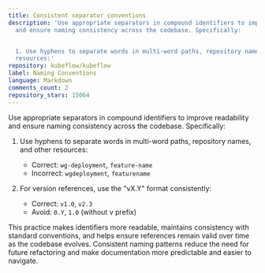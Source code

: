 ```yaml
---
title: Consistent separator conventions
description: 'Use appropriate separators in compound identifiers to improve readability
  and ensure naming consistency across the codebase. Specifically:


  1. Use hyphens to separate words in multi-word paths, repository names, and other
  resources:'
repository: kubeflow/kubeflow
label: Naming Conventions
language: Markdown
comments_count: 2
repository_stars: 15064
---
```


Use appropriate separators in compound identifiers to improve readability and ensure naming consistency across the codebase. Specifically:

1. Use hyphens to separate words in multi-word paths, repository names, and other resources:
   - Correct: `wg-deployment`, `feature-name`
   - Incorrect: `wgdeployment`, `featurename`

2. For version references, use the "vX.Y" format consistently:
   - Correct: `v1.0`, `v2.3`
   - Avoid: `0.Y`, `1.0` (without v prefix)

This practice makes identifiers more readable, maintains consistency with standard conventions, and helps ensure references remain valid over time as the codebase evolves. Consistent naming patterns reduce the need for future refactoring and make documentation more predictable and easier to navigate.

